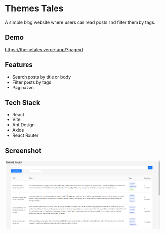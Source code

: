 # Themes Tales

A simple blog website where users can read posts and filter them by tags.

## Demo

https://themetales.vercel.app/?page=1

## Features

- Search posts by title or body
- Filter posts by tags
- Pagination

## Tech Stack

- React
- Vite
- Ant Design
- Axios
- React Router

## Screenshot

![image](./src/assets/Screenshot%202024-05-03%20085933.png)
